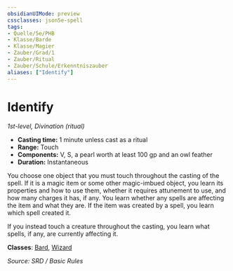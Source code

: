 ```yaml
---
obsidianUIMode: preview
cssclasses: json5e-spell
tags:
- Quelle/5e/PHB
- Klasse/Barde
- Klasse/Magier
- Zauber/Grad/1
- Zauber/Ritual
- Zauber/Schule/Erkenntniszauber
aliases: ["Identify"]
---
```

# Identify
*1st-level, Divination (ritual)*  

- **Casting time:** 1 minute unless cast as a ritual
- **Range:** Touch
- **Components:** V, S, a pearl worth at least 100 gp and an owl feather
- **Duration:** Instantaneous

You choose one object that you must touch throughout the casting of the spell. If it is a magic item or some other magic-imbued object, you learn its properties and how to use them, whether it requires attunement to use, and how many charges it has, if any. You learn whether any spells are affecting the item and what they are. If the item was created by a spell, you learn which spell created it.

If you instead touch a creature throughout the casting, you learn what spells, if any, are currently affecting it.

**Classes**: [Bard](05%20-%20Wikipedia/Charakteroptionen/02.%20Klassen/Barde.md), [Wizard](../Charakteroptionen/Klassen/Magier.md)

*Source: SRD / Basic Rules*